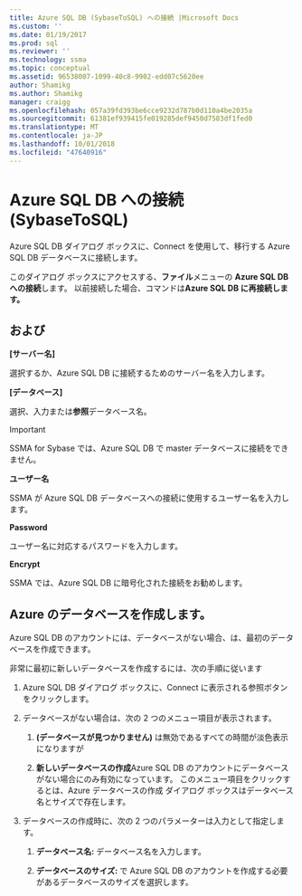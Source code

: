 ```yaml
---
title: Azure SQL DB (SybaseToSQL) への接続 |Microsoft Docs
ms.custom: ''
ms.date: 01/19/2017
ms.prod: sql
ms.reviewer: ''
ms.technology: ssma
ms.topic: conceptual
ms.assetid: 96538007-1099-40c8-9902-edd07c5620ee
author: Shamikg
ms.author: Shamikg
manager: craigg
ms.openlocfilehash: 057a39fd393be6cce9232d787b0d110a4be2035a
ms.sourcegitcommit: 61381ef939415fe019285def9450d7583df1fed0
ms.translationtype: MT
ms.contentlocale: ja-JP
ms.lasthandoff: 10/01/2018
ms.locfileid: "47640916"
---
```

# <a name="connect-to-azure-sql-db--sybasetosql"></a>Azure SQL DB への接続 (SybaseToSQL)
Azure SQL DB ダイアログ ボックスに、Connect を使用して、移行する Azure SQL DB データベースに接続します。  
  
このダイアログ ボックスにアクセスする、**ファイル**メニューの  **Azure SQL DB への接続**します。 以前接続した場合、コマンドは**Azure SQL DB に再接続します。**  
  
## <a name="options"></a>および  
**[サーバー名]**  
  
選択するか、Azure SQL DB に接続するためのサーバー名を入力します。  
  
**[データベース]**  
  
選択、入力または**参照**データベース名。  
  
> [!IMPORTANT]  
> SSMA for Sybase では、Azure SQL DB で master データベースに接続をできません。  
  
**ユーザー名**  
  
SSMA が Azure SQL DB データベースへの接続に使用するユーザー名を入力します。  
  
**Password**  
  
ユーザー名に対応するパスワードを入力します。  
  
**Encrypt**  
  
SSMA では、Azure SQL DB に暗号化された接続をお勧めします。  
  
## <a name="create-azure-database"></a>Azure のデータベースを作成します。  
Azure SQL DB のアカウントには、データベースがない場合、は、最初のデータベースを作成できます。  
  
非常に最初に新しいデータベースを作成するには、次の手順に従います  
  
1.  Azure SQL DB ダイアログ ボックスに、Connect に表示される参照ボタンをクリックします。  
  
2.  データベースがない場合は、次の 2 つのメニュー項目が表示されます。  
  
    1.  **(データベースが見つかりません)** は無効であるすべての時間が淡色表示になりますが  
  
    2.  **新しいデータベースの作成**Azure SQL DB のアカウントにデータベースがない場合にのみ有効になっています。 このメニュー項目をクリックするとは、Azure データベースの作成 ダイアログ ボックスはデータベース名とサイズで存在します。  
  
3.  データベースの作成時に、次の 2 つのパラメーターは入力として指定します。  
  
    1.  **データベース名:** データベース名を入力します。  
  
    2.  **データベースのサイズ:** で Azure SQL DB のアカウントを作成する必要があるデータベースのサイズを選択します。  
  
